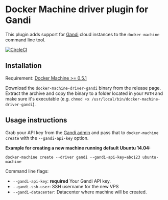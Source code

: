 <!--[metadata]>
+++
title = "Gandi"
description = "Gandi driver for docker machine"
keywords = ["machine, Gandi, driver, docker"]
[menu.main]
parent="smn_machine_drivers"
+++
<![end-metadata]-->

# Docker Machine driver plugin for Gandi

This plugin adds support for [Gandi](https://www.gandi.net/) cloud instances to the `docker-machine` command line tool.

[![CircleCI](https://img.shields.io/circleci/project/gandi/docker-machine-gandi.svg)](https://circleci.com/gh/gandi/docker-machine-gandi/)

## Installation

Requirement: [Docker Machine >= 0.5.1](https://github.com/docker/machine)

Download the `docker-machine-driver-gandi` binary from the release page.
Extract the archive and copy the binary to a folder located in your `PATH` and make sure it's executable (e.g. `chmod +x /usr/local/bin/docker-machine-driver-gandi`).

## Usage instructions

Grab your API key from the [Gandi admin](https://www.gandi.net/admin/api_key) and pass that to `docker-machine create` with the `--gandi-api-key` option.


**Example for creating a new machine running default Ubuntu 14.04:**

    docker-machine create --driver gandi --gandi-api-key=abc123 ubuntu-machine

Command line flags:

 - `--gandi-api-key`: **required** Your Gandi API key.
 - `--gandi-ssh-user`: SSH username for the new VPS
 - `--gandi-datacenter`: Datacenter where machine will be created.
